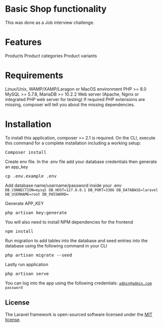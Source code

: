 # Basic Shop functionality
This was done as a Job interview challenge.

# Features

Products
Product categories
Product variants

# Requirements

Linux/Unix, WAMP/XAMP/Laragon or MacOS environment
PHP >= 8.0
MySQL >= 5.7.8, MariaDB >= 10.2.2
Web server (Apache, Nginx or integrated PHP web server for testing)
If required PHP extensions are missing, composer will tell you about the missing dependencies.

# Installation

To install this application, composer >= 2.1 is required. On the CLI, execute this command for a complete installation including a working setup:

<pre>Composer install</pre>

Create env file. In the .env file add your database credentials then generate an app_key

<pre>cp .env.example .env</pre>

Add database name/username/password inside your .env
<code>
DB_CONNECTION=mysql
DB_HOST=127.0.0.1
DB_PORT=3306
DB_DATABASE=laravel
DB_USERNAME=root
DB_PASSWORD=
</code>

Generate APP_KEY 

<pre>php artisan key:generate</pre>

You will also need to install NPM dependencies for the frontend

<pre>npm install</pre>

Run migration to add tables into the database and seed entries into the database using the following command in your CLI

<pre>php artisan migrate --seed</pre>

Lastly run application

<pre>php artisan serve</pre>

You can log into the app using the following credentials:
<code>admin@admin.com</code>
<code>password</code>


## License

The Laravel framework is open-sourced software licensed under the [MIT license](https://opensource.org/licenses/MIT).
